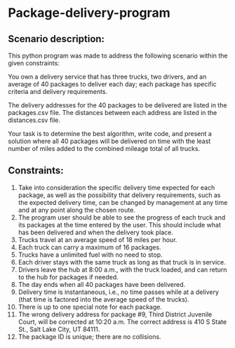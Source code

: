 # Package-delivery-program
Scenario description:
-
This python program was made to address the following scenario within the given constraints:

You own a delivery service that has three trucks, two drivers, and an average of 40 packages to deliver each day; each package has specific criteria and delivery requirements.

The delivery addresses for the 40 packages to be delivered are listed in the packages.csv file. The distances between each address are listed in the distances.csv file.

Your task is to determine the best algorithm, write code, and present a solution where all 40 packages will be delivered on time with the least number of miles added to the combined mileage total of all trucks.

Constraints:
-



1. Take into consideration the specific delivery time expected for each package, as well as the possibility that delivery requirements, such as the expected delivery time, can be changed by management at any time and at any point along the chosen route.
2. The program user should be able to see the progress of each truck and its packages at the time entered by the user. This should include what has been delivered and when the delivery took place.
3. Trucks travel at an average speed of 18 miles per hour.
4. Each truck can carry a maximum of 16 packages.
5. Trucks have a unlimited fuel with no need to stop.
6. Each driver stays with the same truck as long as that truck is in service.
7. Drivers leave the hub at 8:00 a.m., with the truck loaded, and can return to the hub for packages if needed.
8. The day ends when all 40 packages have been delivered.
9. Delivery time is instantaneous, i.e., no time passes while at a delivery (that time is factored into the average speed of the trucks).
10. There is up to one special note for each package.
11. The wrong delivery address for package #9, Third District Juvenile Court, will be corrected at 10:20 a.m. The correct address is 410 S State St., Salt Lake City, UT 84111.
12. The package ID is unique; there are no collisions.

   


